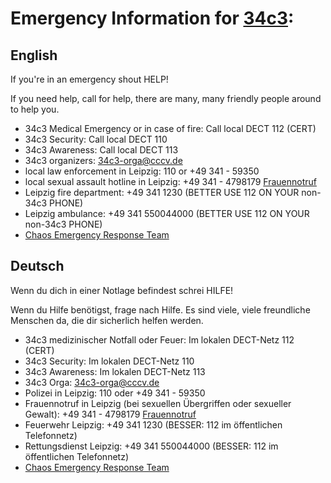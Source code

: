 # Emergency Information for [34c3][0]:

## English

If you're in an emergency shout HELP!

If you need help, call for help, there are many, many friendly people around to help you.

* 34c3 Medical Emergency or in case of fire: Call local DECT 112 (CERT)
* 34c3 Security: Call local DECT 110
* 34c3 Awareness: Call local DECT 113
* 34c3 organizers: 34c3-orga@cccv.de
* local law enforcement in Leipzig: 110 or +49 341 - 59350
* local sexual assault hotline in Leipzig: +49 341 - 4798179 [Frauennotruf](http://www.frauennotruf-leipzig.de/)
* Leipzig fire department: +49 341 1230 (BETTER USE 112 ON YOUR non-34c3 PHONE)
* Leipzig ambulance: +49 341 550044000 (BETTER USE 112 ON YOUR non-34c3 PHONE)
* [Chaos Emergency Response Team](https://cert.ccc.de/)

## Deutsch

Wenn du dich in einer Notlage befindest schrei HILFE!

Wenn du Hilfe benötigst, frage nach Hilfe. Es sind viele, viele freundliche Menschen da, die dir sicherlich helfen werden.

* 34c3 medizinischer Notfall oder Feuer: Im lokalen DECT-Netz 112 (CERT)
* 34c3 Security: Im lokalen DECT-Netz 110
* 34c3 Awareness: Im lokalen DECT-Netz 113
* 34c3 Orga: 34c3-orga@cccv.de
* Polizei in Leipzig: 110 oder +49 341 - 59350
* Frauennotruf in Leipzig (bei sexuellen Übergriffen oder sexueller Gewalt): +49 341 - 4798179 [Frauennotruf](http://www.frauennotruf-leipzig.de/)
* Feuerwehr Leipzig: +49 341 1230 (BESSER: 112 im öffentlichen Telefonnetz)
* Rettungsdienst Leipzig: +49 341 550044000 (BESSER: 112 im öffentlichen Telefonnetz)
* [Chaos Emergency Response Team](https://cert.ccc.de/)

[0]:http://events.ccc.de/category/34c3/ "34c3 Event Blog"
